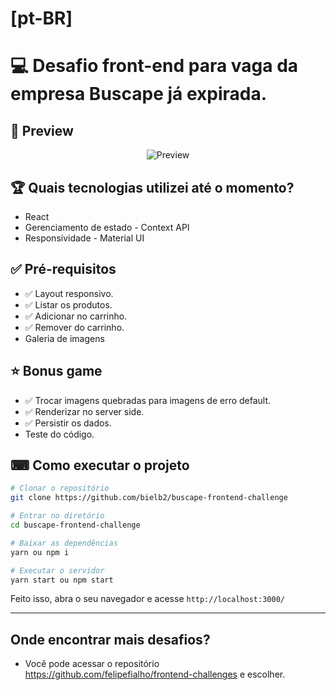 # [pt-BR]
# :computer: Desafio front-end para vaga da empresa Buscape já expirada.

## :movie_camera: Preview
<p align="center">   
  <img src="https://ik.imagekit.io/b0g9wlasxh/Readme_Images/buscape-frontend-challenge/ezgif.com-gif-maker_LbTwC1sb9.gif" alt="Preview" />
</p>

## :trophy: Quais tecnologias utilizei até o momento?

* React
* Gerenciamento de estado - Context API
* Responsividade - Material UI

## :white_check_mark: Pré-requisitos

* :white_check_mark: Layout responsivo.
* :white_check_mark: Listar os produtos.
* :white_check_mark: Adicionar no carrinho.
* :white_check_mark: Remover do carrinho.
* Galeria de imagens

## :star: Bonus game

* :white_check_mark: Trocar imagens quebradas para imagens de erro default.
* :white_check_mark: Renderizar no server side.
* :white_check_mark: Persistir os dados.
* Teste do código.

## ⌨ Como executar o projeto

```bash
# Clonar o repositório
git clone https://github.com/bielb2/buscape-frontend-challenge

# Entrar no diretório
cd buscape-frontend-challenge

# Baixar as dependências
yarn ou npm i

# Executar o servidor
yarn start ou npm start
```

Feito isso, abra o seu navegador e acesse `http://localhost:3000/`

---

## Onde encontrar mais desafios?

* Você pode acessar o repositório https://github.com/felipefialho/frontend-challenges e escolher.
